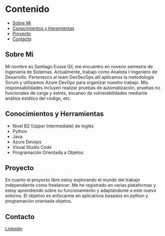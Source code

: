 # Contenido
- [Sobre Mi](#SobreMi)
- [Conocimientos y Heramientas](#ConocimientosyHerramientas)
- [Proyecto](#Proyecto)
- [Contacto](#Contacto)

## Sobre Mi
Mi nombre es Santiago Eusse Gil, me encuentro en noveno semestre de Ingeniería de Sistemas. 
Actualmente, trabajo como Analista I-Ingeniero de Desarrollo. Pertenezco al team DevSecOps allí aplicamos la metodología Scrum y utilizamos Azure DevOps para organizar nuestro trabajo.
Mis responsabilidades incluyen realizar pruebas de automatización, pruebas no funcionales de carga y estrés, escaneo de vulnerabilidades mediante análisis estático del código, etc. 

## Conocimientos y Herramientas
- Nivel B2 (Upper Intermediate) de Inglés
- Python
- Java
- Azure Devops
- Visual Studio Code
- Programación Orientada a Objetos

## Proyecto
En cuanto el proyecto libre estoy explorando el mundo del trabajo independiente como freelancer. 
Me he registrado en varias plataformas y estoy aprendiendo sobre su funcionamiento y adaptándome a este nuevo entorno.
El objetivo es enfocarme en aplicativos basados en python y programación orientada objetos.

## Contacto
[Linkedin](https://co.linkedin.com/in/santiago-eusse-gil-638b83220?trk=people-guest_people_search-card)
